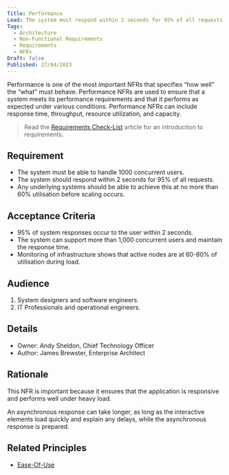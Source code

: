 ```yaml
---
Title: Performance
Lead: The system must respond within 2 seconds for 95% of all requests.
Tags:
  - Architecture
  - Non-Functional Requirements
  - Requirements
  - NFRs
Draft: false
Published: 27/04/2023
---
```


Performance is one of the most important NFRs that specifies “how well” the “what" must behave. Performance NFRs are used to ensure that a system meets its performance requirements and that it performs as expected under various conditions. Performance NFRs can include response time, throughput, resource utilization, and capacity.

> Read the [Requirements Check-List](xref:requirements-checklist) article for an introduction to requirements.

## Requirement

* The system must be able to handle 1000 concurrent users.
* The system should respond within 2 seconds for 95% of all requests.
* Any underlying systems should be able to achieve this at no more than 60% utilisation before scaling occurs.

## Acceptance Criteria

* 95% of system responses occur to the user within 2 seconds.
* The system can support more than 1,000 concurrent users and maintain the response time.
* Monitoring of infrastructure shows that active nodes are at 60-80% of utilisation during load.

## Audience

  1. System designers and software engineers.
  2. IT Professionals and operational engineers.

## Details

* Owner: Andy Sheldon, Chief Technology Officer
* Author: James Brewster, Enterprise Architect

## Rationale

This NFR is important because it ensures that the application is responsive and performs well under heavy load.

An asynchronous response can take longer, as long as the interactive elements load quickly and explain any delays, while the asynchronous response is prepared.

## Related Principles

* [Ease-Of-Use](xref:ease-of-use)
